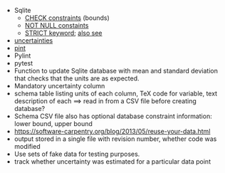 - Sqlite
   - [CHECK constraints](https://www.sqlite.org/lang_createtable.html#check_constraints) (bounds)
   - [NOT NULL constaints](https://www.sqlite.org/lang_createtable.html#not_null_constraints)
   - [STRICT keyword](https://www.sqlite.org/draft/stricttables.html); [also see](https://news.ycombinator.com/item?id=28259104)
- [uncertainties](https://github.com/lebigot/uncertainties)
- [pint](https://github.com/hgrecco/pint)
- Pylint
- pytest
- Function to update Sqlite database with mean and standard deviation that checks that the units are as expected.
- Mandatory uncertainty column
- schema table listing units of each column, TeX code for variable, text description of each ==> read in from a CSV file before creating database?
- Schema CSV file also has optional database constraint information: lower bound, upper bound
- <https://software-carpentry.org/blog/2013/05/reuse-your-data.html>
- output stored in a single file with revision number, whether code was modified
- Use sets of fake data for testing purposes.
- track whether uncertainty was estimated for a particular data point
